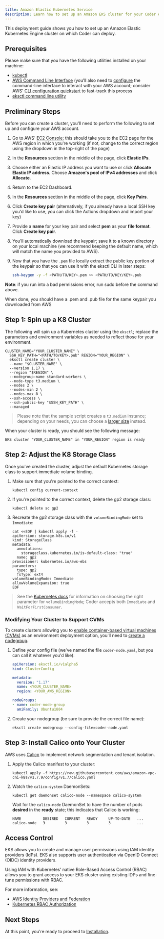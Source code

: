 ```yaml
---
title: Amazon Elastic Kubernetes Service
description: Learn how to set up an Amazon EKS cluster for your Coder deployment.
---
```


This deployment guide shows you how to set up an Amazon Elastic Kubernetes
Engine cluster on which Coder can deploy.

## Prerequisites

Please make sure that you have the following utilities installed on your
machine:

- [kubectl](https://kubernetes.io/docs/tasks/tools/install-kubectl/)
- [AWS Command Line
  Interface](https://docs.aws.amazon.com/cli/latest/userguide/install-cliv2.html)
  (you'll also need to
  [configure](https://docs.aws.amazon.com/cli/latest/userguide/cli-chap-configure.html)
  the command-line interface to interact with your AWS account; consider AWS'
  [CLI configuration
  quickstart](https://docs.aws.amazon.com/cli/latest/userguide/cli-configure-quickstart.html)
  to fast-track this process
- [eksctl command line
  utility](https://docs.aws.amazon.com/eks/latest/userguide/eksctl.html)

## Preliminary Steps

Before you can create a cluster, you'll need to perform the following to set up
and configure your AWS account.

1. Go to AWS' [EC2 Console](https://console.aws.amazon.com/ec2/); this should
   take you to the EC2 page for the AWS region in which you're working (if not,
   change to the correct region using the dropdown in the top-right of the page)
1. In the **Resources** section in the middle of the page, click **Elastic
   IPs**.
1. Choose either an Elastic IP address you want to use or click **Allocate
   Elastic IP address**. Choose **Amazon's pool of IPv4 addresses** and click
   **Allocate**.
1. Return to the EC2 Dashboard.
1. In the **Resources** section in the middle of the page, click **Key Pairs**.
1. Click **Create key pair** (alternatively, if you already have a local SSH key
   you'd like to use, you can click the Actions dropdown and import your key)
1. Provide a **name** for your key pair and select **pem** as your **file
   format**. Click **Create key pair**.
1. You'll automatically download the keypair; save it to a known directory on
   your local machine (we recommend keeping the default name, which will match
   the name you provided to AWS).
1. Now that you have the `.pem` file locally extract the public key portion of
   the keypair so that you can use it with the eksctl CLI in later steps:

   ```sh
   ssh-keygen -y -f <PATH/TO/KEY>.pem >> <PATH/TO/KEY/KEY>.pub
   ```

  **Note**: if you run into a bad permissions error, run sudo before the command
  above.
  
  When done, you should have a .pem and .pub file for the same keypair you
  downloaded from AWS

## Step 1: Spin up a K8 Cluster

The following will spin up a Kubernetes cluster using the `eksctl`; replace the
parameters and environment variables as needed to reflect those for your
environment.

```console
CLUSTER_NAME="YOUR_CLUSTER_NAME" \
  SSH_KEY_PATH="<PATH/TO/KEY>.pub" REGION="YOUR_REGION" \
  eksctl create cluster \
  --name "$CLUSTER_NAME" \
  --version 1.17 \
  --region "$REGION" \
  --nodegroup-name standard-workers \
  --node-type t3.medium \
  --nodes 2 \
  --nodes-min 2 \
  --nodes-max 8 \
  --ssh-access \
  --ssh-public-key "$SSH_KEY_PATH" \
  --managed
```

> Please note that the sample script creates a `t3.medium` instance; depending
on your needs, you can choose a [larger
size](https://aws.amazon.com/ec2/instance-types/t3/) instead.

When your cluster is ready, you should see the following message:

```console
EKS cluster "YOUR_CLUSTER_NAME" in "YOUR_REGION" region is ready
```

## Step 2: Adjust the K8 Storage Class

Once you've created the cluster, adjust the default Kubernetes storage class to
support immediate volume binding.

1. Make sure that you're pointed to the correct context:

   ```console
   kubectl config current-context
   ```

1. If you're pointed to the correct context, delete the gp2 storage class:

   ```console
   kubectl delete sc gp2
   ```

1. Recreate the gp2 storage class with the `volumeBindingMode` set to
   `Immediate`:

   ```console
   cat <<EOF | kubectl apply -f -
   apiVersion: storage.k8s.io/v1
   kind: StorageClass
   metadata:
     annotations:
       storageclass.kubernetes.io/is-default-class: "true"
     name: gp2
   provisioner: kubernetes.io/aws-ebs
   parameters:
     type: gp2
     fsType: ext4
   volumeBindingMode: Immediate
   allowVolumeExpansion: true
   EOF
   ```

> See the [Kubernetes
> docs](https://kubernetes.io/docs/concepts/storage/storage-classes/#volume-binding-mode)
> for information on choosing the right parameter for `volumeBindingMode`; Coder
> accepts both `Immediate` and `WaitForFirstConsumer`.

### Modifying Your Cluster to Support CVMs

To create clusters allowing you to [enable container-based virtual machines
(CVMs)](../../admin/environment-management/cvms.md) as an environment deployment
option, you'll need to [create a
nodegroup](https://eksctl.io/usage/managing-nodegroups/#creating-a-nodegroup-from-a-config-file).

1. Define your config file (we've named the file `coder-node.yaml`, but you can
   call it whatever you'd like):

    ```yaml
    apiVersion: eksctl.io/v1alpha5
    kind: ClusterConfig

    metadata: 
      version: "1.17"
      name: <YOUR_CLUSTER_NAME>
      region: <YOUR_AWS_REGION>

    nodeGroups:
    - name: coder-node-group
      amiFamily: Ubuntu1804
    ```

1. Create your nodegroup (be sure to provide the correct file name):

    ```console
    eksctl create nodegroup --config-file=coder-node.yaml
    ```

## Step 3: Install Calico onto Your Cluster

AWS uses
[Calico](https://docs.amazonaws.cn/en_us/eks/latest/userguide/calico.html) to
implement network segmentation and tenant isolation.

1. Apply the Calico manifest to your cluster:

   ```console
   kubectl apply -f https://raw.githubusercontent.com/aws/amazon-vpc-cni-k8s/v1.7.9/config/v1.7/calico.yaml
   ```

1. Watch the `calico-system` DaemonSets:

   ```console
   kubectl get daemonset calico-node --namespace calico-system 
   ```

   Wait for the `calico-node` DaemonSet to have the number of pods **desired**
   in the **ready** state; this indicates that Calico is working:

   ```console
   NAME          DESIRED   CURRENT   READY     UP-TO-DATE   ...
   calico-node   3         3         3         3            ...
   ```

## Access Control

EKS allows you to create and manage user permissions using IAM identity
providers (IdPs). EKS also supports user authentication via OpenID Connect
(OIDC) identity providers.

Using IAM with Kubernetes' native Role-Based Access Control (RBAC) allows you to
grant access to your EKS cluster using existing IDPs and fine-tune permissions
with RBAC.

For more information, see:

- [AWS Identity Providers and Federation](https://docs.aws.amazon.com/IAM/latest/UserGuide/id_roles_providers.html)
- [Kubernetes RBAC Authorization](https://kubernetes.io/docs/reference/access-authn-authz/rbac/)

## Next Steps

At this point, you're ready to proceed to [Installation](../installation.md).
